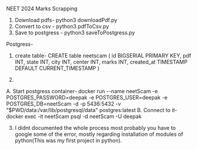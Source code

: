 NEET 2024 Marks Scrapping


1. Download pdfs- python3 downloadPdf.py
2. Convert to csv - python3 pdfToCsv.py
3. Save to postgress - python3 saveToPostgress.py


Postgress-
1. create table-
CREATE table neetscam (
    id BIGSERIAL PRIMARY KEY,
    pdf INT,
    state INT,
    city INT,
    center INT,
    marks INT,
    created_at TIMESTAMP DEFAULT CURRENT_TIMESTAMP
)

2. 
A. Start postgress container-
docker run --name neetScam -e POSTGRES_PASSWORD=deepak -e POSTGRES_USER=deepak -e POSTGRES_DB=neetScam -d -p 5436:5432 -v "$PWD/data:/var/lib/postgresql/data" postgres:latest
B. Connect to it-
docker exec -it neetScam psql -d neetScam -U deepak

3. I didnt documented the whole process most probably you have to google some of the error, mostly regarding installation of modules of python(This was my first project in python).